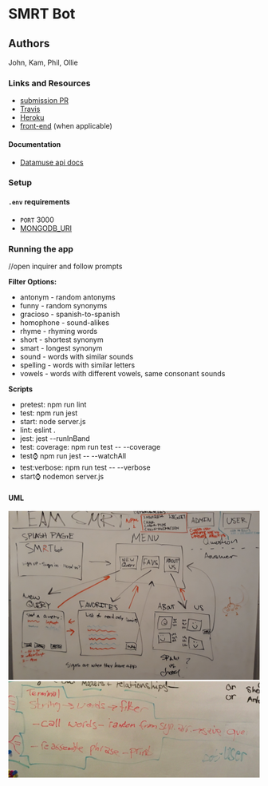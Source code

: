 # SMRT Bot

## Authors
John, Kam, Phil, Ollie

### Links and Resources
* [submission PR](https://github.com/SMRTbot/smrtbot/pull/19)
* [Travis](https://travis-ci.org/SMRTbot)
* [Heroku](https://smrtbot.herokuapp.com)
* [front-end](http://xyz.com) (when applicable)

#### Documentation
* [Datamuse api docs](http://www.datamuse.com/api/)

### Setup
#### `.env` requirements
* `PORT` 3000
* [MONGODB_URI](mongodb://heroku_x8t5gc5s:kj8u60bhkjr2r6v4mme5la18i7@ds149335.mlab.com:49335/heroku_x8t5gc5s)

### Running the app
//open inquirer and follow prompts

**Filter Options:**

 * antonym - random antonyms
 * funny - random synonyms
 * gracioso - spanish-to-spanish
 * homophone - sound-alikes
 * rhyme - rhyming words
 * short - shortest synonym
 * smart - longest synonym
 * sound - words with similar sounds
 * spelling - words with similar letters
 * vowels - words with different vowels, same consonant sounds


**Scripts**

  * pretest: npm run lint
  * test: npm run jest
  * start: node server.js
  * lint: eslint .
  * jest: jest --runInBand
  * test: coverage: npm run test -- --coverage
  * test:watch: npm run jest -- --watchAll
  * test:verbose: npm run test -- --verbose
  * start:watch: nodemon server.js

#### UML

![Front-end](./assets/front-end.jpg)
![Back-end](./assets/back-end.png)